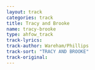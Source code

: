 ```yaml
---
layout: track
categories: track
title: Tracy and Brooke
name: tracy-brooke
type: ahfow_track
track-lyrics: 
track-author: Wareham/Phillips
track-sort: "TRACY AND BROOKE"
track-original: 
---
```

